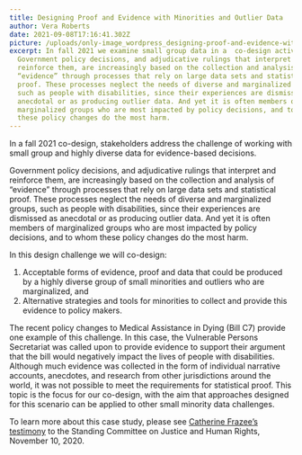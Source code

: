 ```yaml
---
title: Designing Proof and Evidence with Minorities and Outlier Data
author: Vera Roberts
date: 2021-09-08T17:16:41.302Z
picture: /uploads/only-image_wordpress_designing-proof-and-evidence-with-minorities-and-outliers.jpg
excerpt: In fall 2021 we examine small group data in a  co-design activity.
  Government policy decisions, and adjudicative rulings that interpret and
  reinforce them, are increasingly based on the collection and analysis of
  “evidence” through processes that rely on large data sets and statistical
  proof. These processes neglect the needs of diverse and marginalized groups,
  such as people with disabilities, since their experiences are dismissed as
  anecdotal or as producing outlier data. And yet it is often members of
  marginalized groups who are most impacted by policy decisions, and to whom
  these policy changes do the most harm.
---
```

In a fall 2021 co-design, stakeholders address the challenge of working with small group and highly diverse data for evidence-based decisions.

Government policy decisions, and adjudicative rulings that interpret and reinforce them, are increasingly based on the collection and analysis of “evidence” through processes that rely on large data sets and statistical proof. These processes neglect the needs of diverse and marginalized groups, such as people with disabilities, since their experiences are dismissed as anecdotal or as producing outlier data. And yet it is often members of marginalized groups who are most impacted by policy decisions, and to whom these policy changes do the most harm.  

In this design challenge we will co-design:

1. Acceptable forms of evidence, proof and data that could be produced by a highly diverse group of small minorities and outliers who are marginalized, and
2. Alternative strategies and tools for minorities to collect and provide this evidence to policy makers.

The recent policy changes to Medical Assistance in Dying (Bill C7) provide one example of this challenge. In this case, the Vulnerable Persons Secretariat was called upon to provide evidence to support their argument that the bill would negatively impact the lives of people with disabilities. Although much evidence was collected in the form of individual narrative accounts, anecdotes, and research from other jurisdictions around the world, it was not possible to meet the requirements for statistical proof. This topic is the focus for our co-design, with the aim that approaches designed for this scenario can be applied to other small minority data challenges.

To learn more about this case study, please see [Catherine Frazee’s testimony](https://vimeo.com/477721742) to the Standing Committee on Justice and Human Rights, November 10, 2020.